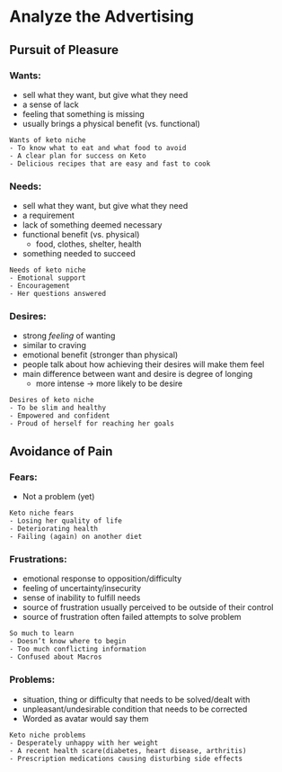 # Analyze the Advertising

## Pursuit of Pleasure

### Wants:
- sell what they want, but give what they need
- a sense of lack
- feeling that something is missing
- usually brings a physical benefit (vs. functional)
```
Wants of keto niche
- To know what to eat and what food to avoid
- A clear plan for success on Keto
- Delicious recipes that are easy and fast to cook
```

### Needs:
- sell what they want, but give what they need
- a requirement
- lack of something deemed necessary
- functional benefit (vs. physical)
    - food, clothes, shelter, health
- something needed to succeed
```
Needs of keto niche
- Emotional support
- Encouragement
- Her questions answered
```

### Desires:
- strong _feeling_ of wanting
- similar to craving
- emotional benefit (stronger than physical)
- people talk about how achieving their desires will make them feel
- main difference between want and desire is degree of longing
    - more intense -> more likely to be desire
```
Desires of keto niche
- To be slim and healthy
- Empowered and confident
- Proud of herself for reaching her goals
```




## Avoidance of Pain

### Fears:
- Not a problem (yet)
```    
Keto niche fears
- Losing her quality of life
- Deteriorating health
- Failing (again) on another diet
```

### Frustrations:
- emotional response to opposition/difficulty
- feeling of uncertainty/insecurity
- sense of inability to fulfill needs
- source of frustration usually perceived to be outside of their control
- source of frustration often failed attempts to solve problem
```
So much to learn
- Doesn’t know where to begin
- Too much conflicting information
- Confused about Macros
```

### Problems:
- situation, thing or difficulty that needs to be solved/dealt with
- unpleasant/undesirable condition that needs to be corrected
- Worded as avatar would say them
```
Keto niche problems
- Desperately unhappy with her weight
- A recent health scare(diabetes, heart disease, arthritis)
- Prescription medications causing disturbing side effects
```
